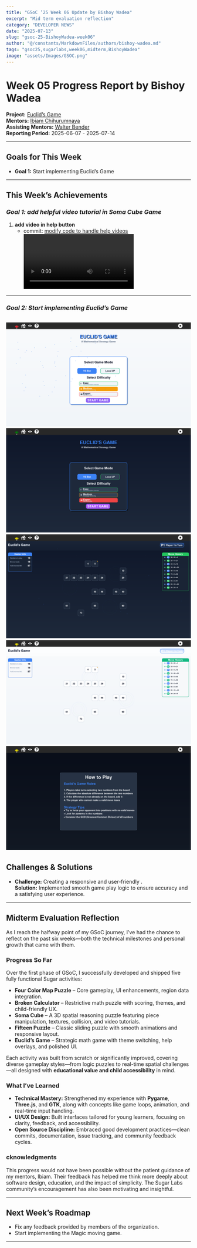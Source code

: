 ```yaml
---
title: "GSoC ’25 Week 06 Update by Bishoy Wadea"
excerpt: "Mid term evaluation reflection"
category: "DEVELOPER NEWS"
date: "2025-07-13"
slug: "gsoc-25-BishoyWadea-week06"
author: "@/constants/MarkdownFiles/authors/bishoy-wadea.md"
tags: "gsoc25,sugarlabs,week06,midterm,BishoyWadea"
image: "assets/Images/GSOC.png"
---
```


<!-- markdownlint-disable -->

# Week 05 Progress Report by Bishoy Wadea

**Project:** [Euclid’s Game](https://github.com/Bishoywadea/Euclid-s-Game)  
**Mentors:** [Ibiam Chihurumnaya](https://github.com/chimosky)  
**Assisting Mentors:** [Walter Bender](https://github.com/walterbender/)  
**Reporting Period:** 2025-06-07 - 2025-07-14 

---

## Goals for This Week

- **Goal 1:** Start implementing Euclid’s Game
---

## This Week’s Achievements

### *Goal 1: add helpful video tutorial in Soma Cube Game*

1. **add video in help button**  
   - commit: [modify code to handle help videos](https://github.com/Bishoywadea/Soma-Cube/commit/63a7daaa8009f5f54791cdf9081e765846135f70)
![illistration tutorial video](https://github.com/Bishoywadea/Soma-Cube/blob/main/help.mp4)
---

### *Goal 2: Start implementing Euclid’s Game*

![menu light theme](https://github.com/Bishoywadea/Euclid-s-Game/blob/main/screenshots/01.png?raw=true)
![menu dark theme](https://github.com/Bishoywadea/Euclid-s-Game/blob/main/screenshots/02.png?raw=true)
![game play dark theme](https://github.com/Bishoywadea/Euclid-s-Game/blob/main/screenshots/05.png?raw=true)
![game play light theme](https://github.com/Bishoywadea/Euclid-s-Game/blob/main/screenshots/04.png?raw=true)
![help panel](https://github.com/Bishoywadea/Euclid-s-Game/blob/main/screenshots/06.png?raw=true)
---

## Challenges & Solutions

- **Challenge:** Creating a responsive and user-friendly .  
  **Solution:** Implemented smooth game play logic to ensure accuracy and a satisfying user experience.
---

## Midterm Evaluation Reflection

As I reach the halfway point of my GSoC journey, I’ve had the chance to reflect on the past six weeks—both the technical milestones and personal growth that came with them.

### Progress So Far
Over the first phase of GSoC, I successfully developed and shipped five fully functional Sugar activities:
- **Four Color Map Puzzle** – Core gameplay, UI enhancements, region data integration.
- **Broken Calculator** – Restrictive math puzzle with scoring, themes, and child-friendly UX.
- **Soma Cube** – A 3D spatial reasoning puzzle featuring piece manipulation, textures, collision, and video tutorials.
- **Fifteen Puzzle** – Classic sliding puzzle with smooth animations and responsive layout.
- **Euclid’s Game** – Strategic math game with theme switching, help overlays, and polished UI.

Each activity was built from scratch or significantly improved, covering diverse gameplay styles—from logic puzzles to real-time spatial challenges—all designed with **educational value and child accessibility** in mind.

### What I’ve Learned
- **Technical Mastery:** Strengthened my experience with **Pygame**, **Three.js**, and **GTK**, along with concepts like game loops, animation, and real-time input handling.
- **UI/UX Design:** Built interfaces tailored for young learners, focusing on clarity, feedback, and accessibility.
- **Open Source Discipline:** Embraced good development practices—clean commits, documentation, issue tracking, and community feedback cycles.

### cknowledgments
This progress would not have been possible without the patient guidance of my mentors, Ibiam. Their feedback has helped me think more deeply about software design, education, and the impact of simplicity. The Sugar Labs community’s encouragement has also been motivating and insightful.


---

## Next Week’s Roadmap

- Fix any feedback provided by members of the organization.  
- Start implementing the Magic moving game.
---
